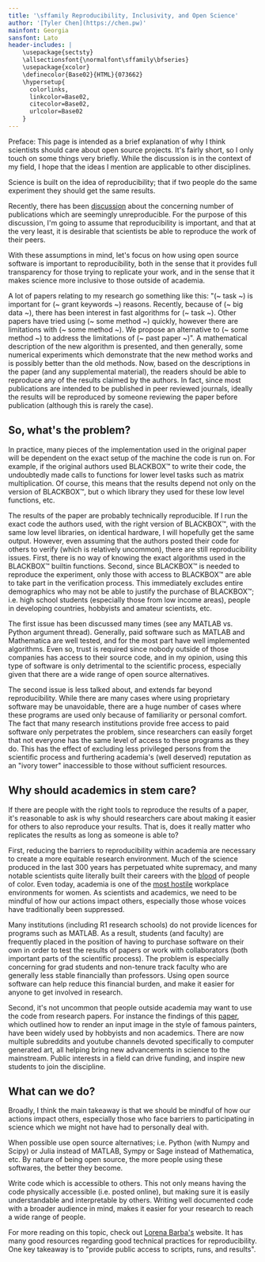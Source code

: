 ```yaml
---
title: '\sffamily Reproducibility, Inclusivity, and Open Science'
author: '[Tyler Chen](https://chen.pw)'
mainfont: Georgia
sansfont: Lato
header-includes: |
    \usepackage{sectsty}
    \allsectionsfont{\normalfont\sffamily\bfseries}
    \usepackage{xcolor}
    \definecolor{Base02}{HTML}{073662}
    \hypersetup{
      colorlinks,
      linkcolor=Base02,
      citecolor=Base02,
      urlcolor=Base02
    }
---
```


Preface: This page is intended as a brief explanation of why I think scientists should care about open source projects.
It's fairly short, so I only touch on some things very briefly.
While the discussion is in the context of my field, I hope that the ideas I mention are applicable to other disciplines.

Science is built on the idea of reproducibility; that if two people do the same experiment they should get the same results.

Recently, there has been [discussion](https://www.nature.com/collections/prbfkwmwvz) about the concerning number of publications which are seemingly unreproducible.
For the purpose of this discussion, I'm going to assume that reproducibility is important, and that at the very least, it is desirable that scientists be able to reproduce the work of their peers.

With these assumptions in mind, let's focus on how using open source software is important to reproducibility, both in the sense that it provides full transparency for those trying to replicate your work, and in the sense that it makes science more inclusive to those outside of academia.

A lot of papers relating to my research go something like this: "(~ task ~) is important for (~ grant keywords ~) reasons.
Recently, because of (~ big data ~), there has been interest in fast algorithms for (~ task ~).
Other papers have tried using (~ some method ~) quickly, however there are limitations with (~ some method ~).
We propose an alternative to (~ some method ~) to address the limitations of (~ past paper ~)".
A mathematical description of the new algorithm is presented, and then generally, some numerical experiments which demonstrate that the new method works and is possibly better than the old methods.
Now, based on the descriptions in the paper (and any supplemental material), the readers should be able to reproduce any of the results claimed by the authors.
In fact, since most publications are intended to be published in peer reviewed journals, ideally the results will be reproduced by someone reviewing the paper before publication (although this is rarely the case).

## So, what's the problem?

In practice, many pieces of the implementation used in the original paper will be dependent on the exact setup of the machine the code is run on.
 For example, if the original authors used BLACKBOX™ to write their code, the undoubtedly made calls to functions for lower level tasks such as matrix multiplication.
Of course, this means that the results depend not only on the version of BLACKBOX™, but o which library they used for these low level functions, etc.

The results of the paper are probably technically reproducible.
If I run the exact code the authors used, with the right version of BLACKBOX™, with the same low level libraries, on identical hardware, I will hopefully get the same output.
However, even assuming that the authors posted their code for others to verify (which is relatively uncommon), there are still reproducibility issues.
First, there is no way of knowing the exact algorithms used in the BLACKBOX™ builtin functions.
Second, since BLACKBOX™ is needed to reproduce the experiment, only those with access to BLACKBOX™ are able to take part in the verification process.
This immediately excludes entire demographics who may not be able to justify the purchase of BLACKBOX™; i.e. high school students (especially those from low income areas), people in developing countries, hobbyists and amateur scientists, etc.

The first issue has been discussed many times (see any MATLAB vs. Python argument thread).
Generally, paid software such as MATLAB and Mathematica are well tested, and for the most part have well implemented algorithms.
Even so, trust is required since nobody outside of those companies has access to their source code, and in my opinion, using this type of software is only detrimental to the scientific process, especially given that there are a wide range of open source alternatives.

The second issue is less talked about, and extends far beyond reproducibility.
While there are many cases where using proprietary software may be unavoidable, there are a huge number of cases where these programs are used only because of familiarity or personal comfort.
The fact that many research institutions provide free access to paid software only perpetrates the problem, since researchers can easily forget that not everyone has the same level of access to these programs as they do.
This has the effect of excluding less privileged persons from the scientific process and furthering academia's (well deserved) reputation as an "ivory tower" inaccessible to those without sufficient resources.
	
## Why should academics in stem care?

If there are people with the right tools to reproduce the results of a paper, it's reasonable to ask is why should researchers care about making it easier for others to also reproduce your results.
That is, does it really matter who replicates the results as long as someone is able to?

First, reducing the barriers to reproducibility within academia are necessary to create a more equitable research environment.
Much of the science produced in the last 300 years has perpetuated white supremacy, and many notable scientists quite literally built their careers with the [blood](https://www.theguardian.com/commentisfree/2017/sep/19/white-supremacist-statues-must-fall-scientists) of people of color.
Even today, academia is one of the [most hostile](https://onlinelibrary.wiley.com/doi/abs/10.1111/j.1744-6570.2003.tb00752.x) workplace environments for women.
As scientists and academics, we need to be mindful of how our actions impact others, especially those whose voices have traditionally been suppressed.

Many institutions (including R1 research schools) do not provide licences for programs such as MATLAB.
As a result, students (and faculty) are frequently placed in the position of having to purchase software on their own in order to test the results of papers or work with collaborators (both important parts of the scientific process).
The problem is especially concerning for grad students and non-tenure track faculty who are generally less stable financially than professors.
Using open source software can help reduce this financial burden, and make it easier for anyone to get involved in research.

Second, it's not uncommon that people outside academia may want to use the code from research papers.
For instance the findings of this [paper](https://arxiv.org/pdf/1508.06576.pdf), which outlined how to render an input image in the style of famous painters, have been widely used by hobbyists and non academics.
There are now multiple subreddits and youtube channels devoted specifically to computer generated art, all helping bring new advancements in science to the mainstream.
Public interests in a field can drive funding, and inspire new students to join the discipline.

## What can we do?

Broadly, I think the main takeaway is that we should be mindful of how our actions impact others, especially those who face barriers to participating in science which we might not have had to personally deal with.

When possible use open source alternatives; i.e. Python (with Numpy and Scipy) or Julia instead of MATLAB, Sympy or Sage instead of Mathematica, etc.
By nature of being open source, the more people using these softwares, the better they become.

Write code which is accessible to others.
This not only means having the code physically accessible (i.e. posted online), but making sure it is easily understandable and interpretable by others.
Writing well documented code with a broader audience in mind, makes it easier for your research to reach a wide range of people.

For more reading on this topic, check out [Lorena Barba's](http://lorenabarba.com/blog/barbagroup-reproducibility-syllabus) website.
It has many good resources regarding good technical practices for reproducibility.
One key takeaway is to "provide public access to scripts, runs, and results".

